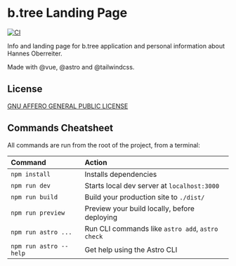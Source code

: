 # b.tree Landing Page

[![CI](https://github.com/HannesOberreiter/btree_info/actions/workflows/deploy.yml/badge.svg)](https://github.com/HannesOberreiter/btree_info/actions/workflows/deploy.yml)

Info and landing page for b.tree application and personal information about Hannes Oberreiter.

Made with @vue, @astro and @tailwindcss.

## License

[GNU AFFERO GENERAL PUBLIC LICENSE](LICENSE)

## Commands Cheatsheet

All commands are run from the root of the project, from a terminal:

| Command                | Action                                           |
| :--------------------- | :----------------------------------------------- |
| `npm install`          | Installs dependencies                            |
| `npm run dev`          | Starts local dev server at `localhost:3000`      |
| `npm run build`        | Build your production site to `./dist/`          |
| `npm run preview`      | Preview your build locally, before deploying     |
| `npm run astro ...`    | Run CLI commands like `astro add`, `astro check` |
| `npm run astro --help` | Get help using the Astro CLI                     |
